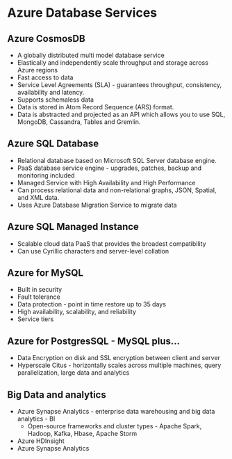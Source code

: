 # Azure Database Services

## Azure CosmosDB
- A globally distributed multi model database service
- Elastically and independently scale throughput and storage across Azure regions
- Fast access to data
- Service Level Agreements (SLA) - guarantees throughput, consistency, availability and latency.
- Supports schemaless data
- Data is stored in Atom Record Sequence (ARS) format.
- Data is abstracted and projected as an API which allows you to use SQL, MongoDB, Cassandra, Tables and Gremlin.

## Azure SQL Database
- Relational database based on Microsoft SQL Server database engine.
- PaaS database service engine - upgrades, patches, backup and monitoring included
- Managed Service with High Availability and High Performance
- Can process relational data and non-relational graphs, JSON, Spatial, and XML data.
- Uses Azure Database Migration Service to migrate data

## Azure SQL Managed Instance
- Scalable cloud data PaaS that provides the broadest compatibility
- Can use Cyrillic characters and server-level collation 

## Azure for MySQL
- Built in security
- Fault tolerance
- Data protection - point in time restore up to 35 days
- High availability, scalability, and reliability
- Service tiers

## Azure for PostgresSQL - MySQL plus...
- Data Encryption on disk and SSL encryption between client and server
- Hyperscale Citus - horizontally scales across multiple machines, query parallelization, large data and analytics 

## Big Data and analytics
- Azure Synapse Analytics - enterprise data warehousing and big data analytics - BI
    - Open-source frameworks and cluster types - Apache Spark, Hadoop, Kafka, Hbase, Apache Storm
- Azure HDInsight
- Azure Synapse Analytics